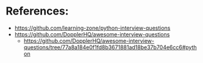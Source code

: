 # References:
- https://github.com/learning-zone/python-interview-questions
- https://github.com/DopplerHQ/awesome-interview-questions   
    - https://github.com/DopplerHQ/awesome-interview-questions/tree/77a8a184e0f1fd8b3671881ad18be37b704e6cc6#python
 
    

